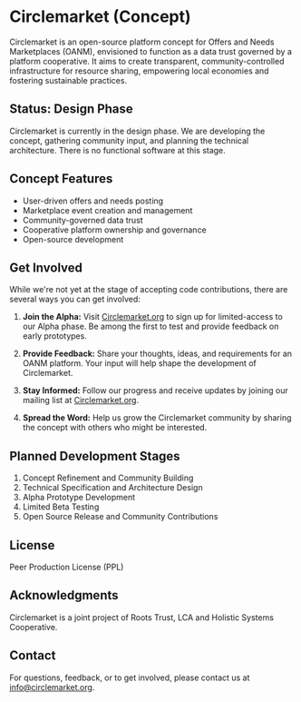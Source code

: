 # Circlemarket (Concept)

Circlemarket is an open-source platform concept for Offers and Needs Marketplaces (OANM), envisioned to function as a data trust governed by a platform cooperative. It aims to create transparent, community-controlled infrastructure for resource sharing, empowering local economies and fostering sustainable practices.

## Status: Design Phase

Circlemarket is currently in the design phase. We are developing the concept, gathering community input, and planning the technical architecture. There is no functional software at this stage.

## Concept Features

- User-driven offers and needs posting
- Marketplace event creation and management
- Community-governed data trust
- Cooperative platform ownership and governance
- Open-source development

## Get Involved

While we're not yet at the stage of accepting code contributions, there are several ways you can get involved:

1. **Join the Alpha:** Visit [Circlemarket.org](https://www.circlemarket.org) to sign up for limited-access to our Alpha phase. Be among the first to test and provide feedback on early prototypes.

2. **Provide Feedback:** Share your thoughts, ideas, and requirements for an OANM platform. Your input will help shape the development of Circlemarket.

3. **Stay Informed:** Follow our progress and receive updates by joining our mailing list at [Circlemarket.org](https://www.circlemarket.org).

4. **Spread the Word:** Help us grow the Circlemarket community by sharing the concept with others who might be interested.

## Planned Development Stages

1. Concept Refinement and Community Building
2. Technical Specification and Architecture Design
3. Alpha Prototype Development
4. Limited Beta Testing
5. Open Source Release and Community Contributions

## License

Peer Production License (PPL)

## Acknowledgments

Circlemarket is a joint project of Roots Trust, LCA and Holistic Systems Cooperative.

## Contact

For questions, feedback, or to get involved, please contact us at info@circlemarket.org.
